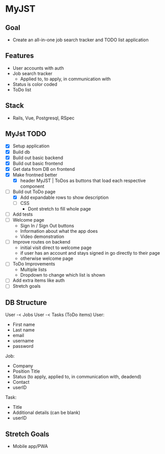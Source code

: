 # MyJST

## Goal

- Create an all-in-one job search tracker and TODO list application

## Features

- User accounts with auth
- Job search tracker
  - Applied to, to apply, in communication with
- Status is color coded
- ToDo list

## Stack

- Rails, Vue, Postgresql, RSpec

## MyJst TODO

- [x] Setup application
- [x] Build db
- [x] Build out basic backend
- [x] Build out basic frontend
- [x] Get data from DB on frontend
- [x] Make frontned better
  - [x] header MyJST | ToDos as buttons that load each respective component
- [ ] Build out ToDo page
  - [x] Add expandable rows to show description
  - [ ] CSS
    - Dont stretch to fill whole page
- [ ] Add tests
- [ ] Welcome page
  - Sign In / Sign Out buttons
  - Information about what the app does
  - Video demonstration
- [ ] Improve routes on backend
  - initial visit direct to welcome page
  - if user has an account and stays signed in go directly to their page
  - otherwise welcome page
- [ ] ToDo Improvements
  - Multiple lists
  - Dropdown to change which list is shown
- [ ] Add extra items like auth
- [ ] Stretch goals

## DB Structure

User -< Jobs
User -< Tasks (ToDo items)
User:

- First name
- Last name
- email
- username
- password

Job:

- Company
- Position Title
- Status (to apply, applied to, in communication with, deadend)
- Contact
- userID

Task:

- Title
- Additional details (can be blank)
- userID

## Stretch Goals

- Mobile app/PWA
